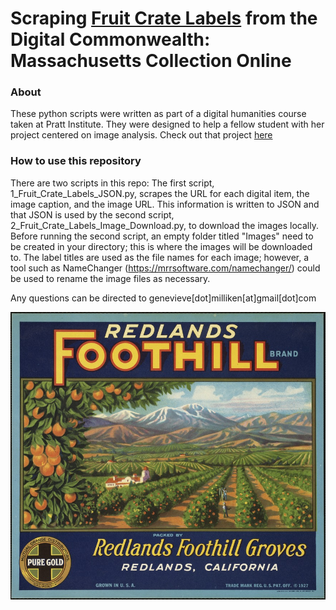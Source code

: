 # Scraping [Fruit Crate Labels](https://www.digitalcommonwealth.org/search?f%5Bgenre_specific_ssim%5D%5B%5D=Fruit+Crate+Labels) from the Digital Commonwealth: Massachusetts Collection Online


### About

These python scripts were written as part of a digital humanities course taken at Pratt Institute. They were designed to help a fellow student with her project centered on image analysis. Check out that project [here](http://studentwork.prattsi.org/dh/analyzing-produce-crate-label-images-via-python-and-imagej)


### How to use this repository

There are two scripts in this repo: The first script, 1_Fruit_Crate_Labels_JSON.py, scrapes the URL for each digital item, the image caption, and the image URL. This information is written to JSON and that JSON is used by the second script, 2_Fruit_Crate_Labels_Image_Download.py, to download the images locally. Before running the second script, an empty folder titled "Images" need to be created in your directory; this is where the images will be downloaded to. The label titles are used as the file names for each image; however, a tool such as NameChanger (https://mrrsoftware.com/namechanger/) could be used to rename the image files as necessary.

Any questions can be directed to genevieve[dot]milliken[at]gmail[dot]com

![Fruit Crate Label](Fruit_Label_Redlands_Foothill_Brand.jpg)
